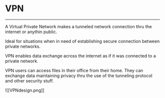 # VPN
---
A Virtual Private Network makes a tunneled network connection thru the internet or anythin public.

Ideal for situations when in need of establishing secure connection between private networks.

VPN enables data exchange across the internet as if it was connected to a private network. 

VPN users can access files in their office from their home. They can exchange data maintaining privacy thru the use of the tunneling protocol and other security stuff.

![[VPNdesign.png]]